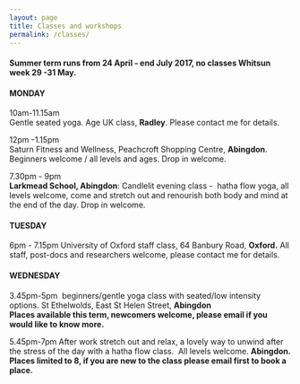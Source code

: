 ```yaml
---
layout: page
title: Classes and workshops
permalink: /classes/
---
```



#### Summer term runs from 24 April - end July 2017, no classes Whitsun week 29 -31 May.

#### **MONDAY**

10am-11.15am
<br>Gentle seated yoga. Age UK class, **Radley**. Please contact me for details.

12pm -1.15pm
<br>Saturn Fitness and Wellness, Peachcroft Shopping Centre, **Abingdon**. Beginners welcome / all levels and ages. Drop in welcome.

7.30pm - 9pm
<br>**Larkmead School, Abingdon**: Candlelit evening class -&nbsp; hatha flow yoga, all levels welcome, come and stretch out and renourish both body and mind at the end of the day. Drop in welcome.

#### **TUESDAY**

6pm - 7.15pm University of Oxford staff class, 64 Banbury Road, **Oxford.** All staff, post-docs and researchers welcome, please contact me for details.

#### **WEDNESDAY**

3.45pm-5pm&nbsp; beginners/gentle yoga class with seated/low intensity options. St Ethelwolds, East St Helen Street, **Abingdon
<br>Places available this term, newcomers welcome, please email if you would like to know more.**

5.45pm-7pm After work stretch out and relax, a lovely way to unwind after the stress of the day with a hatha flow class.&nbsp; All levels welcome. **Abingdon.
<br>Places limited to 8, if you are new to the class please email first to book a place.**